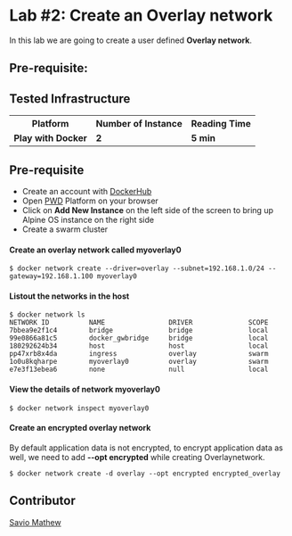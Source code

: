 # Lab #2: Create an Overlay network

In this lab we are going to create a user defined <b>Overlay network</b>.

## Pre-requisite:

## Tested Infrastructure

<table class="tg">
  <tr>
    <th class="tg-yw4l"><b>Platform</b></th>
    <th class="tg-yw4l"><b>Number of Instance</b></th>
    <th class="tg-yw4l"><b>Reading Time</b></th>
    
  </tr>
  <tr>
    <td class="tg-yw4l"><b> Play with Docker</b></td>
    <td class="tg-yw4l"><b>2</b></td>
    <td class="tg-yw4l"><b>5 min</b></td>
    
  </tr>
  
</table>

## Pre-requisite

- Create an account with [DockerHub](https://hub.docker.com)
- Open [PWD](https://labs.play-with-docker.com/) Platform on your browser 
- Click on **Add New Instance** on the left side of the screen to bring up Alpine OS instance on the right side
- Create a swarm cluster 

#### Create an overlay network called myoverlay0
```
$ docker network create --driver=overlay --subnet=192.168.1.0/24 --gateway=192.168.1.100 myoverlay0
```
#### Listout the networks in the host
```
$ docker network ls
NETWORK ID          NAME                DRIVER              SCOPE
7bbea9e2f1c4        bridge              bridge              local
99e0866a81c5        docker_gwbridge     bridge              local
180292624b34        host                host                local
pp47xrb8x4da        ingress             overlay             swarm
1o0u8kqharpe        myoverlay0          overlay             swarm
e7e3f13ebea6        none                null                local
```
#### View the details of network myoverlay0
```
$ docker network inspect myoverlay0
```
#### Create an encrypted overlay network
By default application data is not encrypted, to encrypt application data as well, we need to add <b>--opt encrypted</b> while creating Overlaynetwork.
```
$ docker network create -d overlay --opt encrypted encrypted_overlay
```

## Contributor
[Savio Mathew](https://www.linkedin.com/in/saviovettoor)
